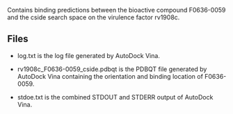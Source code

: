 Contains binding predictions between the bioactive compound F0636-0059 and the cside search space on the virulence factor rv1908c.

## Files

- log.txt is the log file generated by AutoDock Vina.

- rv1908c_F0636-0059_cside.pdbqt is the PDBQT file generated by AutoDock Vina containing the orientation and binding location of F0636-0059.

- stdoe.txt is the combined STDOUT and STDERR output of AutoDock Vina.

